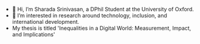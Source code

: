 - 👋 Hi, I’m Sharada Srinivasan, a DPhil Student at the University of Oxford.
- 👀 I’m interested in research around technology, inclusion, and international development.
- My thesis is titled 'Inequalities in a Digital World: Measurement, Impact, and Implications'

